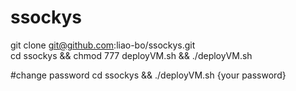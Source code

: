 # ssockys

git clone git@github.com:liao-bo/ssockys.git    
cd ssockys && chmod 777 deployVM.sh && ./deployVM.sh   

#change password
cd ssockys && ./deployVM.sh {your password} 

